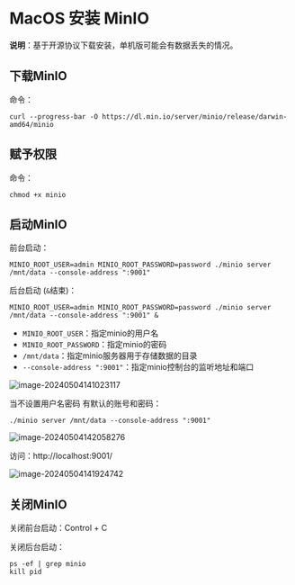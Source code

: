 # MacOS 安装 MinIO

**说明**：基于开源协议下载安装，单机版可能会有数据丢失的情况。

## 下载MinIO

命令：

```shell
curl --progress-bar -O https://dl.min.io/server/minio/release/darwin-amd64/minio
```

## 赋予权限

命令：

```
chmod +x minio
```

## 启动MinIO

前台启动：

```shell
MINIO_ROOT_USER=admin MINIO_ROOT_PASSWORD=password ./minio server /mnt/data --console-address ":9001"
```

后台启动 (`&`结束)：

```shell
MINIO_ROOT_USER=admin MINIO_ROOT_PASSWORD=password ./minio server /mnt/data --console-address ":9001" &
```

- `MINIO_ROOT_USER`：指定minio的用户名
- `MINIO_ROOT_PASSWORD`：指定minio的密码
- `/mnt/data`：指定minio服务器用于存储数据的目录
- `--console-address ":9001"`：指定minio控制台的监听地址和端口

![image-20240504141023117](https://cdn.jsdelivr.net/gh/letengzz/tc2@main/img202405041410457.png)

当不设置用户名密码 有默认的账号和密码：

```shell
./minio server /mnt/data --console-address ":9001"
```

![image-20240504142058276](https://cdn.jsdelivr.net/gh/letengzz/tc2@main/img202405041421096.png)

访问：http://localhost:9001/

![image-20240504141924742](https://cdn.jsdelivr.net/gh/letengzz/tc2@main/img202405041419090.png)

## 关闭MinIO

关闭前台启动：Control + C

关闭后台启动：

```shell
ps -ef | grep minio
kill pid
```



